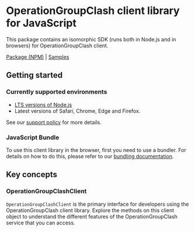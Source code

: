 # OperationGroupClash client library for JavaScript

This package contains an isomorphic SDK (runs both in Node.js and in browsers) for OperationGroupClash client.



[Package (NPM)](https://www.npmjs.com/package/@msinternal/operationgroupclash) |
[Samples](https://github.com/Azure-Samples/azure-samples-js-management)

## Getting started

### Currently supported environments

- [LTS versions of Node.js](https://github.com/nodejs/release#release-schedule)
- Latest versions of Safari, Chrome, Edge and Firefox.

See our [support policy](https://github.com/Azure/azure-sdk-for-js/blob/main/SUPPORT.md) for more details.




### JavaScript Bundle
To use this client library in the browser, first you need to use a bundler. For details on how to do this, please refer to our [bundling documentation](https://aka.ms/AzureSDKBundling).

## Key concepts

### OperationGroupClashClient

`OperationGroupClashClient` is the primary interface for developers using the OperationGroupClash client library. Explore the methods on this client object to understand the different features of the OperationGroupClash service that you can access.

